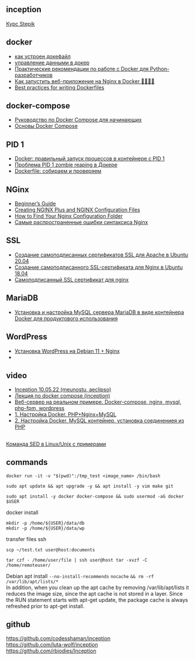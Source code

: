 ## inception  
[Курс Stepik](https://stepik.org/course/123300/info)
## docker
- [как устроен докефайл](https://doka.guide/tools/dockerfile/)  
- [управление данными в докер](https://doka.guide/tools/docker-data-management/)  
- [Практические рекомендации по работе с Docker для Python-разработчиков](https://habr.com/ru/company/wunderfund/blog/586778/)  
- [Как запустить веб-приложение на Nginx в Docker 🐳👨🏽‍💻](https://proglib.io/p/kak-zapustit-nginx-v-docker-2020-05-12)  
- [Best practices for writing Dockerfiles](https://docs.docker.com/develop/develop-images/dockerfile_best-practices/)
## docker-compose
- [Руководство по Docker Compose для начинающих](https://habr.com/ru/company/ruvds/blog/450312/)  
- [Основы Docker Compose](https://ru.hexlet.io/courses/docker-basics/lessons/docker-compose/theory_unit)  
## PID 1
- [Docker: правильный запуск процессов в контейнере с PID 1](https://it-lux.ru/docker-entrypoint-pid-1/)  
- [Проблема PID 1 zombie reaping в Докере](https://habr.com/ru/company/hexlet/blog/248519/)  
- [Dockerfile: cобираем и проверяем](http://linuxsql.ru/content/sobiraem-i-proveryaem-dockerfile-image)
## NGinx
- [Beginner’s Guide](http://nginx.org/en/docs/beginners_guide.html)  
- [Creating NGINX Plus and NGINX Configuration Files](https://docs.nginx.com/nginx/admin-guide/basic-functionality/managing-configuration-files/)
- [How to Find Your Nginx Configuration Folder](https://www.howtogeek.com/devops/how-to-find-your-nginx-configuration-folder/)
- [Самые распространенные ошибки синтаксиса Nginx](https://www.8host.com/blog/samye-rasprostranennye-oshibki-sintaksisa-nginx/)
## SSL
- [Создание самоподписанных сертификатов SSL для Apache в Ubuntu 20.04](https://www.digitalocean.com/community/tutorials/how-to-create-a-self-signed-ssl-certificate-for-apache-in-ubuntu-20-04-ru)
- [Создание самоподписанного SSL-сертификата для Nginx в Ubuntu 18.04](https://www.8host.com/blog/sozdanie-samopodpisannogo-ssl-sertifikata-dlya-nginx-v-ubuntu-18-04/)
- [Самоподписанный SSL сертификат для nginx](https://og-dev.ru/articles/samopodpisannyy-ssl-sertifikat-dlya-nginx)
## MariaDB
- [Установка и настройка MySQL сервера MariaDB в виде контейнера Docker для продуктового использования](https://netpoint-dc.com/blog/ustanovka-i-nastroika-mysql-mariadb-v-vide-docker-dlya-produktovogo-ispolzovaniya/)
## WordPress
- [Установка WordPress на Debian 11 + Nginx](https://angald.ru/ustanovka-wordpress-na-debian-11-nginx/)
- []()
## video
- [Inception 10.05.22 (meunostu, aeclipso)](https://www.youtube.com/watch?v=Veuv7MjaIKQ)
- [Лекция по docker compose (inception)](https://www.youtube.com/watch?v=RuTp0US9IgY)
- [Веб-сервер на реальном примере. Docker-compose, nginx, mysql, php-fpm, wordpress](https://www.youtube.com/watch?v=mKdwkV5p1xg&t=273s)
- [1. Настройка Docker. PHP+Nginx+MySQL](https://www.youtube.com/watch?v=9e_FH3bDHBc)  
- [2. Настройка Docker. MySQL контейнер, установка соединениея из PHP](https://www.youtube.com/watch?v=IfakKN4Ub-8)
##
[Команда SED в Linux/Unix с примерами](https://habr.com/ru/company/ruvds/blog/667490/)
## commands
`docker run -it -v "$(pwd)":/tmp_test <image_name> /bin/bash`
```
sudo apt update && apt upgrade -y && apt install -y vim make git
```
```
sudo apt install -y docker docker-compose && sudo usermod -aG docker $USER 
```
docker install
```
mkdir -p /home/${USER}/data/db
mkdir -p /home/${USER}/data/wp
```
transfer files ssh  
```
scp ~/test.txt user@host:documents
```
```
tar czf - /home/user/file | ssh user@host tar -xvzf -C /home/remoteuser/
```
Debian apt install  `--no-install-recommends` `nocache` `&& rm -rf /var/lib/apt/lists/*`  
In addition, when you clean up the apt cache by removing /var/lib/apt/lists it reduces the image size, since the apt cache is not stored in a layer. Since the RUN statement starts with apt-get update, the package cache is always refreshed prior to apt-get install.
## github
https://github.com/codesshaman/inception  
https://github.com/luta-wolf/inception  
https://github.com/rbiodies/Inception  
